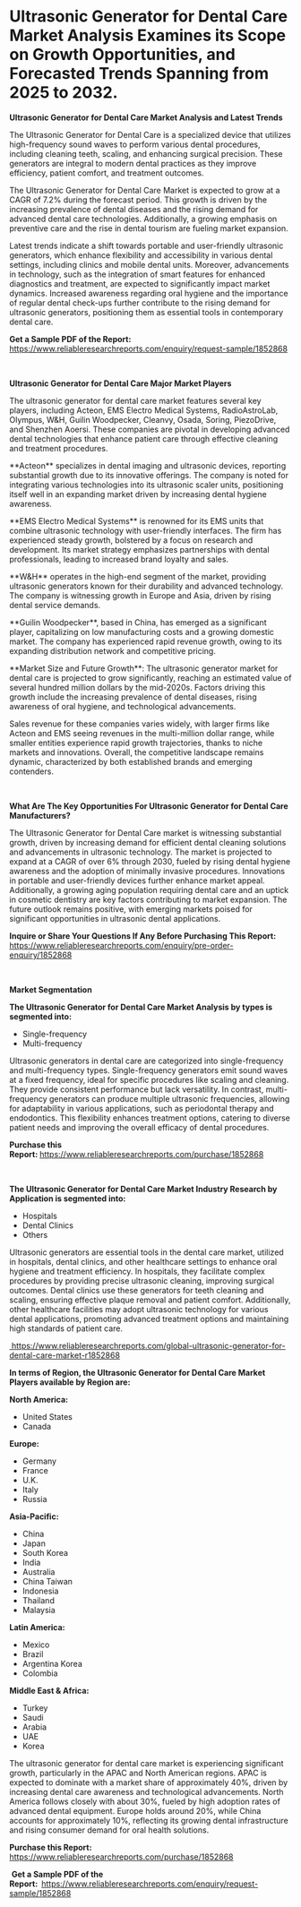 <p><h1>Ultrasonic Generator for Dental Care Market Analysis Examines its Scope on Growth Opportunities, and Forecasted Trends Spanning from 2025 to 2032.</h1></p><p><strong>Ultrasonic Generator for Dental Care Market Analysis and Latest Trends</strong></p>
<p><p>The Ultrasonic Generator for Dental Care is a specialized device that utilizes high-frequency sound waves to perform various dental procedures, including cleaning teeth, scaling, and enhancing surgical precision. These generators are integral to modern dental practices as they improve efficiency, patient comfort, and treatment outcomes.</p><p>The Ultrasonic Generator for Dental Care Market is expected to grow at a CAGR of 7.2% during the forecast period. This growth is driven by the increasing prevalence of dental diseases and the rising demand for advanced dental care technologies. Additionally, a growing emphasis on preventive care and the rise in dental tourism are fueling market expansion. </p><p>Latest trends indicate a shift towards portable and user-friendly ultrasonic generators, which enhance flexibility and accessibility in various dental settings, including clinics and mobile dental units. Moreover, advancements in technology, such as the integration of smart features for enhanced diagnostics and treatment, are expected to significantly impact market dynamics. Increased awareness regarding oral hygiene and the importance of regular dental check-ups further contribute to the rising demand for ultrasonic generators, positioning them as essential tools in contemporary dental care.</p></p>
<p><strong>Get a Sample PDF of the Report:&nbsp;</strong> <a href="https://www.reliableresearchreports.com/enquiry/request-sample/1852868?utm_campaign=2883&utm_medium=2&utm_source=Github&utm_content=ia&utm_term=14042025&utm_id=ultrasonic-generator-for-dental-care">https://www.reliableresearchreports.com/enquiry/request-sample/1852868</a></p>
<p>&nbsp;</p>
<p><strong>Ultrasonic Generator for Dental Care Major Market Players</strong></p>
<p><p>The ultrasonic generator for dental care market features several key players, including Acteon, EMS Electro Medical Systems, RadioAstroLab, Olympus, W&H, Guilin Woodpecker, Cleanvy, Osada, Soring, PiezoDrive, and Shenzhen Aoersi. These companies are pivotal in developing advanced dental technologies that enhance patient care through effective cleaning and treatment procedures.</p><p>**Acteon** specializes in dental imaging and ultrasonic devices, reporting substantial growth due to its innovative offerings. The company is noted for integrating various technologies into its ultrasonic scaler units, positioning itself well in an expanding market driven by increasing dental hygiene awareness.</p><p>**EMS Electro Medical Systems** is renowned for its EMS units that combine ultrasonic technology with user-friendly interfaces. The firm has experienced steady growth, bolstered by a focus on research and development. Its market strategy emphasizes partnerships with dental professionals, leading to increased brand loyalty and sales.</p><p>**W&H** operates in the high-end segment of the market, providing ultrasonic generators known for their durability and advanced technology. The company is witnessing growth in Europe and Asia, driven by rising dental service demands. </p><p>**Guilin Woodpecker**, based in China, has emerged as a significant player, capitalizing on low manufacturing costs and a growing domestic market. The company has experienced rapid revenue growth, owing to its expanding distribution network and competitive pricing.</p><p>**Market Size and Future Growth**: The ultrasonic generator market for dental care is projected to grow significantly, reaching an estimated value of several hundred million dollars by the mid-2020s. Factors driving this growth include the increasing prevalence of dental diseases, rising awareness of oral hygiene, and technological advancements.</p><p>Sales revenue for these companies varies widely, with larger firms like Acteon and EMS seeing revenues in the multi-million dollar range, while smaller entities experience rapid growth trajectories, thanks to niche markets and innovations. Overall, the competitive landscape remains dynamic, characterized by both established brands and emerging contenders.</p></p>
<p>&nbsp;</p>
<p><strong>What Are The Key Opportunities For Ultrasonic Generator for Dental Care Manufacturers?</strong></p>
<p><p>The Ultrasonic Generator for Dental Care market is witnessing substantial growth, driven by increasing demand for efficient dental cleaning solutions and advancements in ultrasonic technology. The market is projected to expand at a CAGR of over 6% through 2030, fueled by rising dental hygiene awareness and the adoption of minimally invasive procedures. Innovations in portable and user-friendly devices further enhance market appeal. Additionally, a growing aging population requiring dental care and an uptick in cosmetic dentistry are key factors contributing to market expansion. The future outlook remains positive, with emerging markets poised for significant opportunities in ultrasonic dental applications.</p></p>
<p><strong>Inquire or Share Your Questions If Any Before Purchasing This Report:</strong> <a href="https://www.reliableresearchreports.com/enquiry/pre-order-enquiry/1852868?utm_campaign=2883&utm_medium=2&utm_source=Github&utm_content=ia&utm_term=14042025&utm_id=ultrasonic-generator-for-dental-care">https://www.reliableresearchreports.com/enquiry/pre-order-enquiry/1852868</a></p>
<p>&nbsp;</p>
<p><strong>Market Segmentation</strong></p>
<p><strong>The Ultrasonic Generator for Dental Care Market Analysis by types is segmented into:</strong></p>
<p><ul><li>Single-frequency</li><li>Multi-frequency</li></ul></p>
<p><p>Ultrasonic generators in dental care are categorized into single-frequency and multi-frequency types. Single-frequency generators emit sound waves at a fixed frequency, ideal for specific procedures like scaling and cleaning. They provide consistent performance but lack versatility. In contrast, multi-frequency generators can produce multiple ultrasonic frequencies, allowing for adaptability in various applications, such as periodontal therapy and endodontics. This flexibility enhances treatment options, catering to diverse patient needs and improving the overall efficacy of dental procedures.</p></p>
<p><strong>Purchase this Report:&nbsp;</strong><a href="https://www.reliableresearchreports.com/purchase/1852868?utm_campaign=2883&utm_medium=2&utm_source=Github&utm_content=ia&utm_term=14042025&utm_id=ultrasonic-generator-for-dental-care">https://www.reliableresearchreports.com/purchase/1852868</a></p>
<p>&nbsp;</p>
<p><strong>The Ultrasonic Generator for Dental Care Market Industry Research by Application is segmented into:</strong></p>
<p><ul><li>Hospitals</li><li>Dental Clinics</li><li>Others</li></ul></p>
<p><p>Ultrasonic generators are essential tools in the dental care market, utilized in hospitals, dental clinics, and other healthcare settings to enhance oral hygiene and treatment efficiency. In hospitals, they facilitate complex procedures by providing precise ultrasonic cleaning, improving surgical outcomes. Dental clinics use these generators for teeth cleaning and scaling, ensuring effective plaque removal and patient comfort. Additionally, other healthcare facilities may adopt ultrasonic technology for various dental applications, promoting advanced treatment options and maintaining high standards of patient care.</p></p>
<p><a href="https://www.reliableresearchreports.com/global-ultrasonic-generator-for-dental-care-market-r1852868?utm_campaign=2883&utm_medium=2&utm_source=Github&utm_content=ia&utm_term=14042025&utm_id=ultrasonic-generator-for-dental-care">&nbsp;https://www.reliableresearchreports.com/global-ultrasonic-generator-for-dental-care-market-r1852868</a></p>
<p><strong>In terms of Region, the Ultrasonic Generator for Dental Care Market Players available by Region are:</strong></p>
<p>
    <p> <strong> North America: </strong>
        <ul>
            <li>United States</li>
            <li>Canada</li>
        </ul>
        </p> 
    <p> <strong> Europe: </strong>
        <ul>
            <li>Germany</li>
            <li>France</li>
            <li>U.K.</li>
            <li>Italy</li>
            <li>Russia</li>
        </ul>
        </p> 
    <p> <strong> Asia-Pacific: </strong>
        <ul>
            <li>China</li>
            <li>Japan</li>
            <li>South Korea</li>
            <li>India</li>
            <li>Australia</li>
            <li>China Taiwan</li>
            <li>Indonesia</li>
            <li>Thailand</li>
            <li>Malaysia</li>
        </ul>
        </p> 
    <p> <strong> Latin America: </strong>
        <ul>
            <li>Mexico</li>
            <li>Brazil</li>
            <li>Argentina Korea</li>
            <li>Colombia</li>
        </ul>
        </p> 
    <p> <strong> Middle East & Africa: </strong>
        <ul>
            <li>Turkey</li>
            <li>Saudi</li>
            <li>Arabia</li>
            <li>UAE</li>
            <li>Korea</li>
        </ul>
    </p>
    </p>
<p><p>The ultrasonic generator for dental care market is experiencing significant growth, particularly in the APAC and North American regions. APAC is expected to dominate with a market share of approximately 40%, driven by increasing dental care awareness and technological advancements. North America follows closely with about 30%, fueled by high adoption rates of advanced dental equipment. Europe holds around 20%, while China accounts for approximately 10%, reflecting its growing dental infrastructure and rising consumer demand for oral health solutions.</p></p>
<p><strong>Purchase this Report: </strong><a href="https://www.reliableresearchreports.com/purchase/1852868?utm_campaign=2883&utm_medium=2&utm_source=Github&utm_content=ia&utm_term=14042025&utm_id=ultrasonic-generator-for-dental-care">https://www.reliableresearchreports.com/purchase/1852868</a></p>
<p>&nbsp;<strong>Get a Sample PDF of the Report:&nbsp;&nbsp;</strong><a href="https://www.reliableresearchreports.com/enquiry/request-sample/1852868?utm_campaign=2883&utm_medium=2&utm_source=Github&utm_content=ia&utm_term=14042025&utm_id=ultrasonic-generator-for-dental-care">https://www.reliableresearchreports.com/enquiry/request-sample/1852868</a></p>
<p><strong></strong></p>
<p><p></p><p></p><p></p></p>